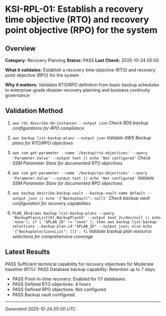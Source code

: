 # KSI-RPL-01: Establish a recovery time objective (RTO) and recovery point objective (RPO) for the system

## Overview

**Category:** Recovery Planning
**Status:** PASS
**Last Check:** 2025-10-24 05:00

**What it validates:** Establish a recovery time objective (RTO) and recovery point objective (RPO) for the system

**Why it matters:** Validates RTO/RPO definition from basic backup schedules to enterprise-grade disaster recovery planning and business continuity governance

## Validation Method

1. `aws rds describe-db-instances --output json`
   *Check RDS backup configurations for RPO compliance*

2. `aws backup list-backup-plans --output json`
   *Validate AWS Backup plans for RTO/RPO objectives*

3. `aws ssm get-parameter --name '/backup/rto-objectives' --query 'Parameter.Value' --output text || echo 'Not configured'`
   *Check SSM Parameter Store for documented RTO objectives*

4. `aws ssm get-parameter --name '/backup/rpo-objectives' --query 'Parameter.Value' --output text || echo 'Not configured'`
   *Validate SSM Parameter Store for documented RPO objectives*

5. `aws backup describe-backup-vault --backup-vault-name default --output json || echo '{"BackupVault": null}'`
   *Check backup vault configuration for recovery capabilities*

6. `PLAN_ID=$(aws backup list-backup-plans --query 'BackupPlansList[0].BackupPlanId' --output text 2>/dev/null || echo 'none'); if [ "$PLAN_ID" != "none" ]; then aws backup list-backup-selections --backup-plan-id "$PLAN_ID" --output json; else echo '{"BackupSelectionsList": []}'; fi`
   *Validate backup plan resource selections for comprehensive coverage*

## Latest Results

PASS Sufficient technical capability for recovery objectives for Moderate baseline (61%): PASS Database backup capability: Retention up to 7 days.
- PASS Point-in-time recovery: Enabled for 1/1 databases.
- PASS Defined RTO objectives: 4 hours
- PASS Defined RPO objectives: Not configured
- PASS Backup vault configured.

---
*Generated 2025-10-24 05:00 UTC*